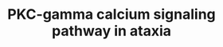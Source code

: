 ---
annotations:
- id: CL:0000598
  parent: animal cell
  type: Cell Type Ontology
  value: pyramidal neuron
- id: DOID:1289
  parent: central nervous system disease
  type: Disease Ontology
  value: neurodegenerative disease
- id: CL:0000121
  parent: animal cell
  type: Cell Type Ontology
  value: Purkinje cell
- id: PW:0000372
  parent: regulatory pathway
  type: Pathway Ontology
  value: altered calcium homeostasis pathway
- id: DOID:0050951
  parent: central nervous system disease
  type: Disease Ontology
  value: hereditary ataxia
authors:
- Khanspers
- Egonw
- Eweitz
citedin:
- link: PMC8375987
  title: Ten simple rules for creating reusable pathway models for computational analysis
    and visualization (2021)
communities:
- Diseases
description: 'PKC-gamma calcium-signaling pathway in Ataxia.  Upon ligand binding,
  the mGluR1 receptor is followed by activation of Gq causing PLC-mediated hydrolysis
  of PIP2 into IP3 and DAG. Binding of IP3 to the IP3R1 induces Ca2+ release from
  the endoplasmic reticulum to the cytoplasm. This step is controlled by CAR8, which
  can inhibit binding of IP3 to the IP3R1. Simultaneous binding of Ca2+ to PKC-gamma
  C2 domain and of DAG to the C1 domain of PKC-gamma  induce translocation of PKC-gamma
  to the plasma membrane. There, the pseudosubstrate is released from the kinase domain,
  allowing phosphorylation of downstream target proteins, including GRIA1. PKC exerts
  an inhibitory effect on TRPC3 channel either directly through phosphorylation or
  indirectly.  A rise of the intracellular calcium concentration can also be mediated
  by the voltage-gated Ca2+ channel Cav2.1 or TRPC3. Conversely, PMCA2 can efficiently
  remove Ca2+ from the cytoplasm.  Mutations: * mGluR1 - Ataxia * CA8: Ataxia * IP3R1:
  spinocerebellar ataxia type 1,2,3 / 15,16 / 29 * PRKCG: spinocerebellar ataxia type
  14  * CACNA1A: spinocerebellar ataxia type 6 * TRPC3: spinocerebellar ataxia type
  41 * ATP2B2: Ataxia  This pathway is based on fig 1B from [https://www.ncbi.nlm.nih.gov/pmc/articles/PMC5883377/
  Shimobayashi and Kapfhammer]. '
last-edited: 2024-02-22
ndex: 01003988-8b6d-11eb-9e72-0ac135e8bacf
organisms:
- Homo sapiens
redirect_from:
- /index.php/Pathway:WP4760
- /instance/WP4760
- /instance/WP4760_r128777
revision: r128777
schema-jsonld:
- '@context': https://schema.org/
  '@id': https://wikipathways.github.io/pathways/WP4760.html
  '@type': Dataset
  creator:
    '@type': Organization
    name: WikiPathways
  description: 'PKC-gamma calcium-signaling pathway in Ataxia.  Upon ligand binding,
    the mGluR1 receptor is followed by activation of Gq causing PLC-mediated hydrolysis
    of PIP2 into IP3 and DAG. Binding of IP3 to the IP3R1 induces Ca2+ release from
    the endoplasmic reticulum to the cytoplasm. This step is controlled by CAR8, which
    can inhibit binding of IP3 to the IP3R1. Simultaneous binding of Ca2+ to PKC-gamma
    C2 domain and of DAG to the C1 domain of PKC-gamma  induce translocation of PKC-gamma
    to the plasma membrane. There, the pseudosubstrate is released from the kinase
    domain, allowing phosphorylation of downstream target proteins, including GRIA1.
    PKC exerts an inhibitory effect on TRPC3 channel either directly through phosphorylation
    or indirectly.  A rise of the intracellular calcium concentration can also be
    mediated by the voltage-gated Ca2+ channel Cav2.1 or TRPC3. Conversely, PMCA2
    can efficiently remove Ca2+ from the cytoplasm.  Mutations: * mGluR1 - Ataxia
    * CA8: Ataxia * IP3R1: spinocerebellar ataxia type 1,2,3 / 15,16 / 29 * PRKCG:
    spinocerebellar ataxia type 14  * CACNA1A: spinocerebellar ataxia type 6 * TRPC3:
    spinocerebellar ataxia type 41 * ATP2B2: Ataxia  This pathway is based on fig
    1B from [https://www.ncbi.nlm.nih.gov/pmc/articles/PMC5883377/ Shimobayashi and
    Kapfhammer]. '
  keywords:
  - ATP2B2
  - CA8
  - CACNA1A
  - Ca2+
  - DAG
  - GNA11
  - GNA14
  - GNA15
  - GNAQ
  - GRIA1
  - GRIA2
  - GRIA3
  - GRIA4
  - GRM1
  - HOMER3
  - IP3
  - IP3R1
  - Na+
  - PDK1
  - PI(3,4,5)P3
  - PIP2
  - PLCB1
  - PLCB2
  - PLCB3
  - PLCB4
  - PRKCG
  - RYR3
  - TRPC3
  license: CC0
  name: PKC-gamma calcium signaling pathway in ataxia
seo: CreativeWork
title: PKC-gamma calcium signaling pathway in ataxia
wpid: WP4760
---
